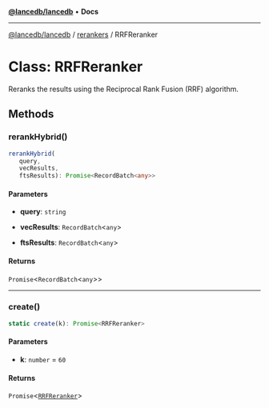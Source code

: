 [**@lancedb/lancedb**](../../../README.md) • **Docs**

***

[@lancedb/lancedb](../../../globals.md) / [rerankers](../README.md) / RRFReranker

# Class: RRFReranker

Reranks the results using the Reciprocal Rank Fusion (RRF) algorithm.

## Methods

### rerankHybrid()

```ts
rerankHybrid(
   query,
   vecResults,
   ftsResults): Promise<RecordBatch<any>>
```

#### Parameters

* **query**: `string`

* **vecResults**: `RecordBatch`&lt;`any`&gt;

* **ftsResults**: `RecordBatch`&lt;`any`&gt;

#### Returns

`Promise`&lt;`RecordBatch`&lt;`any`&gt;&gt;

***

### create()

```ts
static create(k): Promise<RRFReranker>
```

#### Parameters

* **k**: `number` = `60`

#### Returns

`Promise`&lt;[`RRFReranker`](RRFReranker.md)&gt;
